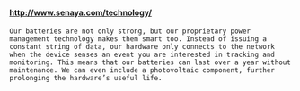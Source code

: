 
#### http://www.senaya.com/technology/
```Our batteries are not only strong, but our proprietary power management technology makes them smart too. Instead of issuing a constant string of data, our hardware only connects to the network when the device senses an event you are interested in tracking and monitoring. This means that our batteries can last over a year without maintenance. We can even include a photovoltaic component, further prolonging the hardware’s useful life.```
